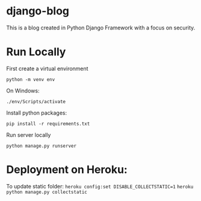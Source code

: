 # django-blog
This is a blog created in Python Django Framework with a focus on security.

# Run Locally

First create a virtual environment

```python -m venv env```

On Windows:

```./env/Scripts/activate```

Install python packages:

```pip install -r requirements.txt```

Run server locally

```python manage.py runserver```


# Deployment on Heroku:

To update static folder:
```heroku config:set DISABLE_COLLECTSTATIC=1```
```heroku python manage.py collectstatic```
